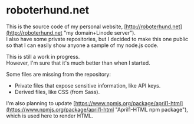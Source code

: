roboterhund.net
===============

This is the source code of my personal website, [http://roboterhund.net](http://roboterhund.net "my domain+Linode server").  
I also have some private repositories, but I decided to make this one public so that I can easily show anyone a sample of my node.js code.  

This is still a work in progress.  
However, I'm sure that it's much better than when I started.

Some files are missing from the repository:

- Private files that expose sensitive information, like API keys.
- Derived files, like CSS (from Sass).

I'm also planning to update [https://www.npmjs.org/package/april1-html](https://www.npmjs.org/package/april1-html "April1-HTML npm package"), which is used here to render HTML.
